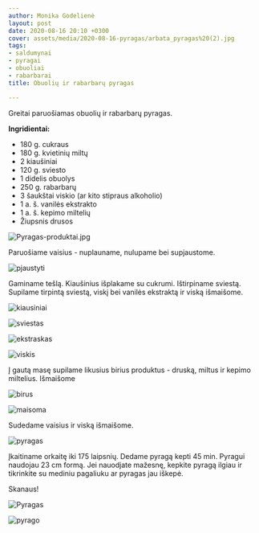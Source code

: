 ```yaml
---
author: Monika Godelienė
layout: post
date: 2020-08-16 20:10 +0300
cover: assets/media/2020-08-16-pyragas/arbata_pyragas%20(2).jpg
tags:
- saldumynai
- pyragai
- obuoliai
- rabarbarai
title: Obuolių ir rabarbarų pyragas

---
```

Greitai paruošiamas obuolių ir rabarbarų pyragas.

**Ingridientai:**

* 180 g. cukraus
* 180 g. kvietinių miltų
* 2 kiaušiniai
* 120 g. sviesto
* 1 didelis obuolys
* 250 g. rabarbarų
* 3 šaukštai viskio (ar kito stipraus alkoholio)
* 1 a. š. vanilės ekstrakto
* 1 a. š. kepimo miltelių
* Žiupsnis drusos

![Pyragas-produktai.jpg](/sokoladas-ir-spinatas/assets/media/2020-08-16-pyragas/Pyragas-produktai.jpg)

Paruošiame vaisius - nuplauname, nulupame bei supjaustome.

![pjaustyti](/sokoladas-ir-spinatas/assets/media/2020-08-16-pyragas/pjaustyti__vaisiai.jpg)

Gaminame tešlą. Kiaušinius išplakame su cukrumi. Ištirpiname sviestą. Supilame tirpintą sviestą, viskį bei vanilės ekstraktą ir viską išmaišome.

![kiausiniai](/sokoladas-ir-spinatas/assets/media/2020-08-16-pyragas/kiausiniai_icukru.jpg)

![sviestas](/sokoladas-ir-spinatas/assets/media/2020-08-16-pyragas/sviestas_imase.jpg)

![ekstraskas](/sokoladas-ir-spinatas/assets/media/2020-08-16-pyragas/ekstraskas_imase.jpg)

![viskis](/sokoladas-ir-spinatas/assets/media/2020-08-16-pyragas/viskis_imase.jpg)

Į gautą masę supilame likusius birius produktus - druską, miltus ir kepimo miltelius. Išmaišome

![birus](/sokoladas-ir-spinatas/assets/media/2020-08-16-pyragas/birus_imase.jpg)

![maisoma](/sokoladas-ir-spinatas/assets/media/2020-08-16-pyragas/maisoma_mase.jpg)

Sudedame vaisius ir viską išmaišome.

![pyragas](/sokoladas-ir-spinatas/assets/media/2020-08-16-pyragas/pyragas_nekeptas.jpg)

Įkaitiname orkaitę iki 175 laipsnių. Dedame pyragą kepti 45 min. Pyragui naudojau 23 cm formą. Jei nauodjate mažesnę, kepkite pyragą ilgiau ir tikrinkite su mediniu pagaliuku ar pyragas jau iškepė.

Skanaus!

![Pyragas](/sokoladas-ir-spinatas/assets/media/2020-08-16-pyragas/Pyragas_supudra.jpg)

![pyrago](/sokoladas-ir-spinatas/assets/media/2020-08-16-pyragas/pyrago_gabalelis.jpg)